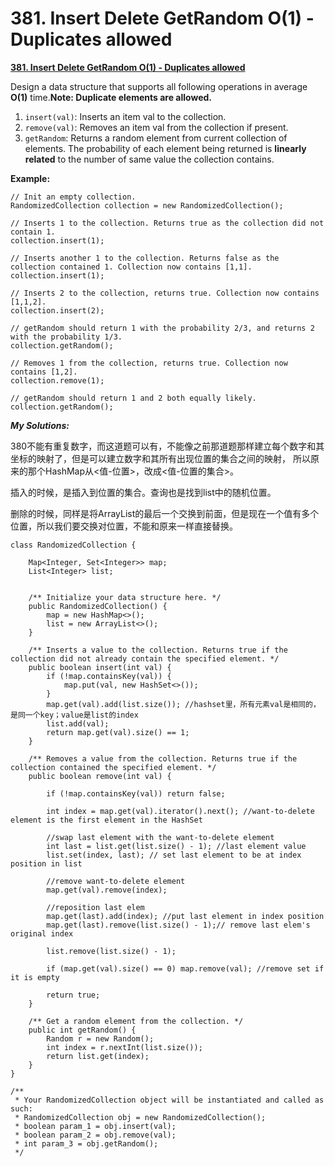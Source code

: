 # 381. Insert Delete GetRandom O\(1\) - Duplicates allowed

[ **381. Insert Delete GetRandom O\(1\) - Duplicates allowed**](https://leetcode.com/problems/insert-delete-getrandom-o1-duplicates-allowed/description/)

Design a data structure that supports all following operations in average **O\(1\)** time.**Note: Duplicate elements are allowed.**

1. `insert(val)`: Inserts an item val to the collection.
2. `remove(val)`: Removes an item val from the collection if present.
3. `getRandom`: Returns a random element from current collection of elements. The probability of each element being returned is **linearly related** to the number of same value the collection contains.

**Example:**

```text
// Init an empty collection.
RandomizedCollection collection = new RandomizedCollection();

// Inserts 1 to the collection. Returns true as the collection did not contain 1.
collection.insert(1);

// Inserts another 1 to the collection. Returns false as the collection contained 1. Collection now contains [1,1].
collection.insert(1);

// Inserts 2 to the collection, returns true. Collection now contains [1,1,2].
collection.insert(2);

// getRandom should return 1 with the probability 2/3, and returns 2 with the probability 1/3.
collection.getRandom();

// Removes 1 from the collection, returns true. Collection now contains [1,2].
collection.remove(1);

// getRandom should return 1 and 2 both equally likely.
collection.getRandom();
```

_**My Solutions:**_

380不能有重复数字，而这道题可以有，不能像之前那道题那样建立每个数字和其坐标的映射了，但是可以建立数字和其所有出现位置的集合之间的映射， 所以原来的那个HashMap从&lt;值-位置&gt;，改成&lt;值-位置的集合&gt;。

插入的时候，是插入到位置的集合。查询也是找到list中的随机位置。

删除的时候，同样是将ArrayList的最后一个交换到前面，但是现在一个值有多个位置，所以我们要交换对位置，不能和原来一样直接替换。

```text
class RandomizedCollection {

    Map<Integer, Set<Integer>> map;
    List<Integer> list;
    
    
    /** Initialize your data structure here. */
    public RandomizedCollection() {
        map = new HashMap<>();
        list = new ArrayList<>();
    }
    
    /** Inserts a value to the collection. Returns true if the collection did not already contain the specified element. */
    public boolean insert(int val) {
        if (!map.containsKey(val)) {
            map.put(val, new HashSet<>());
        }
        map.get(val).add(list.size()); //hashset里，所有元素val是相同的，是同一个key；value是list的index
        list.add(val);
        return map.get(val).size() == 1;
    }
    
    /** Removes a value from the collection. Returns true if the collection contained the specified element. */
    public boolean remove(int val) {
        
        if (!map.containsKey(val)) return false;
        
        int index = map.get(val).iterator().next(); //want-to-delete element is the first element in the HashSet
        
        //swap last element with the want-to-delete element
        int last = list.get(list.size() - 1); //last element value
        list.set(index, last); // set last element to be at index position in list
            
        //remove want-to-delete element
        map.get(val).remove(index);
            
        //reposition last elem
        map.get(last).add(index); //put last element in index position
        map.get(last).remove(list.size() - 1);// remove last elem's original index
        
        list.remove(list.size() - 1);
        
        if (map.get(val).size() == 0) map.remove(val); //remove set if it is empty
        
        return true;
    }
    
    /** Get a random element from the collection. */
    public int getRandom() {
        Random r = new Random();
        int index = r.nextInt(list.size());
        return list.get(index);
    }
}

/**
 * Your RandomizedCollection object will be instantiated and called as such:
 * RandomizedCollection obj = new RandomizedCollection();
 * boolean param_1 = obj.insert(val);
 * boolean param_2 = obj.remove(val);
 * int param_3 = obj.getRandom();
 */
```




